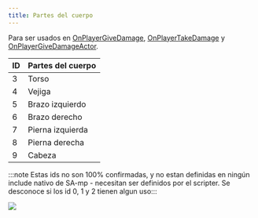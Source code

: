 ```yaml
---
title: Partes del cuerpo
---
```


Para ser usados en [OnPlayerGiveDamage](../callbacks/OnPlayerGiveDamags), [OnPlayerTakeDamage](../callbacks/OnPlayerTakeDamage) y [OnPlayerGiveDamageActor](../callbacks/OnPlayerGiveDamageActor).

| ID  | Partes del cuerpo|
| --- | ---------------- |
| 3   | Torso            |
| 4   | Vejiga           |
| 5   | Brazo izquierdo  |
| 6   | Brazo derecho    |
| 7   | Pierna izquierda |
| 8   | Pierna derecha   |
| 9   | Cabeza           |

:::note Estas ids no son 100% confirmadas, y no estan definidas en ningún include nativo de SA-mp - necesitan ser definidos por el scripter. Se desconoce si los id 0, 
1 y 2 tienen algun uso:::

![](/images/bodyParts/Body_parts.jpg)
